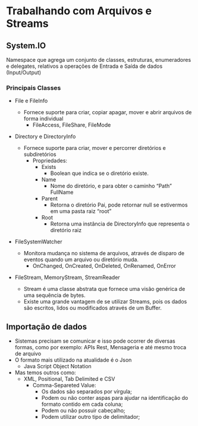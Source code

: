 # Trabalhando com Arquivos e Streams

## System.IO

Namespace que agrega um conjunto de classes, estruturas,  enumeradores e delegates, relativos a operações de Entrada e Saída de dados (Input/Output)

### Principais Classes

- File e FileInfo
  - Fornece suporte para criar, copiar apagar, mover e abrir arquivos de forma individual
    - FileAccess, FileShare, FileMode
- Directory e DirectoryInfo
  - Fornece suporte para criar, mover e percorrer diretórios e subdiretórios
    - Propriedades:
      - Exists
        - Boolean que indica se o diretório existe.
      - Name
        - Nome do diretório, e para obter o caminho “Path” FullName
      - Parent
        - Retorna o diretório Pai, pode retornar null se estivermos em uma pasta raiz “root”
      - Root
        - Retorna uma instância de DirectoryInfo que representa o diretório raiz

- FileSystemWatcher
  - Monitora mudança no sistema de arquivos, através de disparo de eventos quando um arquivo ou diretório muda.
    - OnChanged, OnCreated, OnDeleted, OnRenamed, OnError

- FileStream, MemoryStream, StreamReader
  - Stream é uma classe abstrata que fornece uma visão genérica de uma sequência de bytes.
  - Existe uma grande vantagem de se utilizar Streams, pois os dados são escritos, lidos ou modificados através de um Buffer.

## Importação de dados

- Sistemas precisam se comunicar e isso pode ocorrer de diversas formas, como por exemplo: APIs Rest, Mensageria e até mesmo troca de arquivo
- O formato mais utilizado na atualidade é o Json
  - Java Script Object Notation
- Mas temos outros como:
  - XML, Positional, Tab Delimited e CSV
    - Comma-Separeted Value:
      - Os dados são separados por vírgula;
      - Podem ou não conter aspas para ajudar na identificação do formato contido em cada coluna;
      - Podem ou não possuir cabeçalho;
      - Podem utilizar outro tipo de delimitador;
